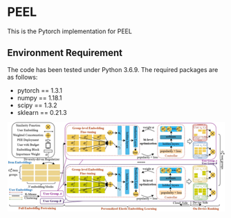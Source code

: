 # PEEL
This is the Pytorch implementation for PEEL


## Environment Requirement
The code has been tested under Python 3.6.9. The required packages are as follows:
* pytorch == 1.3.1
* numpy == 1.18.1
* scipy == 1.3.2
* sklearn == 0.21.3



![PEEL](Fig\PEEL.jpg)
